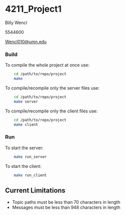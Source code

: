 # 4211_Project1
Billy Wencl

5544600

Wencl010@umn.edu



### Build
To compile the whole project at once use: 
```bash
    cd /path/to/repo/project
    make
 ```



To compile/recompile only the server files use:
```bash
    cd /path/to/repo/project
    make server
```



To compile/recompile only the client files use:
```bash
    cd /path/to/repo/project
    make client
```



### Run
To start the server:
```bash
    make run_server
```



To start the client:
```bash
    make run_client
```

## Current Limitations
- Topic paths must be less than 70 characters in length
- Messages must be less than 948 characters in length